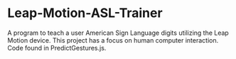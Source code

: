 # Leap-Motion-ASL-Trainer
A program to teach a user American Sign Language digits utilizing the Leap Motion device. This project has a focus on human computer interaction. Code found in PredictGestures.js.
